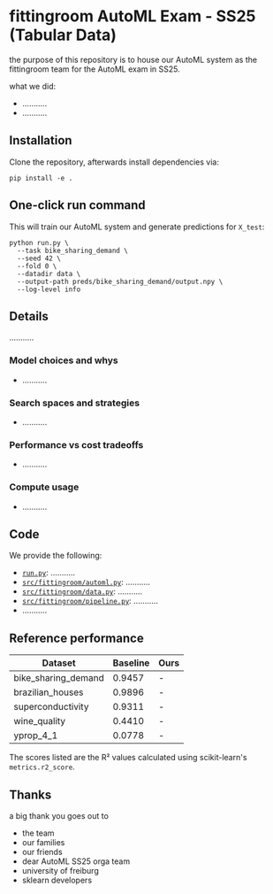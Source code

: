 # fittingroom AutoML Exam - SS25 (Tabular Data)

the purpose of this repository is to house our AutoML system as the fittingroom team for the AutoML exam in SS25.

what we did:
- ...........
- ...........


## Installation

Clone the repository, afterwards install dependencies via:
```
pip install -e .
```

## One-click run command

This will train our AutoML system and generate predictions for `X_test`:

```
python run.py \
  --task bike_sharing_demand \
  --seed 42 \
  --fold 0 \
  --datadir data \
  --output-path preds/bike_sharing_demand/output.npy \
  --log-level info
```


## Details

...........

### Model choices and whys

- ...........

### Search spaces and strategies

- ...........

### Performance vs cost tradeoffs

- ...........

### Compute usage

- ...........


## Code

We provide the following:

- [`run.py`](./run.py): ...........
- [`src/fittingroom/automl.py`](./src/fittingroom/automl.py): ...........
- [`src/fittingroom/data.py`](./src/fittingroom/data.py): ...........
- [`src/fittingroom/pipeline.py`](./src/fittingroom/pipeline.py): ...........
- ...........


## Reference performance

| Dataset | Baseline | Ours |
| -- | -- | -- |
| bike_sharing_demand | 0.9457 | - |
| brazilian_houses | 0.9896 | - |
| superconductivity | 0.9311 | - |
| wine_quality | 0.4410 | - |
| yprop_4_1 | 0.0778 | - |

The scores listed are the R² values calculated using scikit-learn's `metrics.r2_score`.

## Thanks

a big thank you goes out to
- the team
- our families
- our friends
- dear AutoML SS25 orga team
- university of freiburg
- sklearn developers


